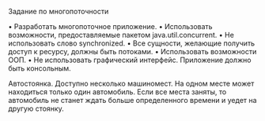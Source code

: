 Задание по многопоточности

•	Разработать многопоточное приложение.
•	Использовать возможности, предоставляемые пакетом java.util.concurrent.
•	Не использовать слово synchronized.
•	Все сущности, желающие получить доступ к ресурсу, должны быть потоками.
•	Использовать возможности ООП.
•	Не использовать графический интерфейс. Приложение должно быть консольным.


Автостоянка. Доступно несколько машиномест. На одном месте может находиться только один автомобиль. Если все места заняты, то автомобиль не станет ждать больше определенного времени и уедет на другую стоянку.